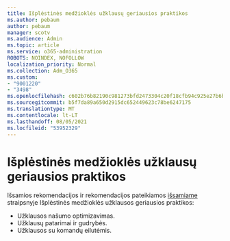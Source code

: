 ```yaml
---
title: Išplėstinės medžioklės užklausų geriausios praktikos
ms.author: pebaum
author: pebaum
manager: scotv
ms.audience: Admin
ms.topic: article
ms.service: o365-administration
ROBOTS: NOINDEX, NOFOLLOW
localization_priority: Normal
ms.collection: Adm_O365
ms.custom:
- "9001220"
- "3498"
ms.openlocfilehash: c602b76b82190c981273bfd2473304c20f18cfb94c925e27b6b777cba4a52c40
ms.sourcegitcommit: b5f7da89a650d2915dc652449623c78be6247175
ms.translationtype: MT
ms.contentlocale: lt-LT
ms.lasthandoff: 08/05/2021
ms.locfileid: "53952329"
---
```

# <a name="advanced-hunting-query-best-practices"></a>Išplėstinės medžioklės užklausų geriausios praktikos

Išsamios rekomendacijos ir rekomendacijos pateikiamos [išsamiame](/windows/security/threat-protection/microsoft-defender-atp/advanced-hunting-best-practices#optimize-query-performance) straipsnyje Išplėstinės medžioklės užklausos geriausios praktikos:
- Užklausos našumo optimizavimas.
- Užklausų patarimai ir gudrybės.
- Užklausos su komandų eilutėmis.



